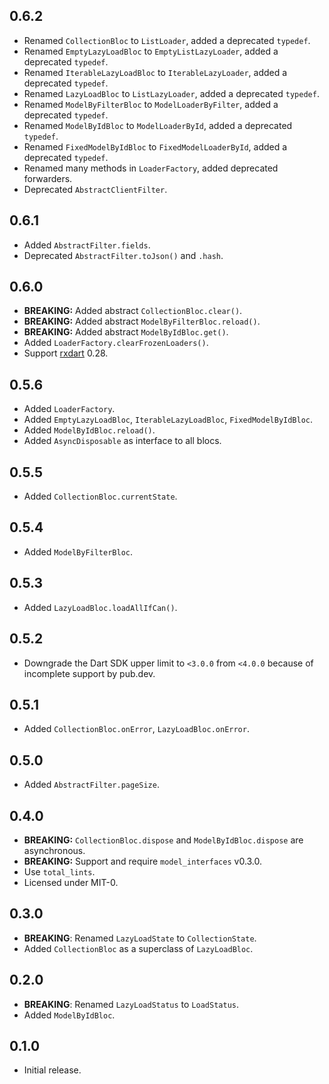## 0.6.2

* Renamed `CollectionBloc` to `ListLoader`, added a deprecated `typedef`.
* Renamed `EmptyLazyLoadBloc` to `EmptyListLazyLoader`, added a deprecated `typedef`.
* Renamed `IterableLazyLoadBloc` to `IterableLazyLoader`, added a deprecated `typedef`.
* Renamed `LazyLoadBloc` to `ListLazyLoader`, added a deprecated `typedef`.
* Renamed `ModelByFilterBloc` to `ModelLoaderByFilter`, added a deprecated `typedef`.
* Renamed `ModelByIdBloc` to `ModelLoaderById`, added a deprecated `typedef`.
* Renamed `FixedModelByIdBloc` to `FixedModelLoaderById`, added a deprecated `typedef`.
* Renamed many methods in `LoaderFactory`, added deprecated forwarders.
* Deprecated `AbstractClientFilter`.

## 0.6.1

* Added `AbstractFilter.fields`.
* Deprecated `AbstractFilter.toJson()` and `.hash`.

## 0.6.0

* **BREAKING:** Added abstract `CollectionBloc.clear()`.
* **BREAKING:** Added abstract `ModelByFilterBloc.reload()`.
* **BREAKING:** Added abstract `ModelByIdBloc.get()`.
* Added `LoaderFactory.clearFrozenLoaders()`.
* Support [rxdart](https://pub.dev/packages/rxdart) 0.28.

## 0.5.6

* Added `LoaderFactory`.
* Added `EmptyLazyLoadBloc`, `IterableLazyLoadBloc`, `FixedModelByIdBloc`.
* Added `ModelByIdBloc.reload()`.
* Added `AsyncDisposable` as interface to all blocs.

## 0.5.5

* Added `CollectionBloc.currentState`.

## 0.5.4

* Added `ModelByFilterBloc`.

## 0.5.3

* Added `LazyLoadBloc.loadAllIfCan()`.

## 0.5.2

* Downgrade the Dart SDK upper limit to `<3.0.0` from `<4.0.0` because of incomplete support by pub.dev.

## 0.5.1

* Added `CollectionBloc.onError`, `LazyLoadBloc.onError`.

## 0.5.0

* Added `AbstractFilter.pageSize`.

## 0.4.0

* **BREAKING:** `CollectionBloc.dispose` and `ModelByIdBloc.dispose` are asynchronous.
* **BREAKING:** Support and require `model_interfaces` v0.3.0.
* Use `total_lints`.
* Licensed under MIT-0.

## 0.3.0

* **BREAKING**: Renamed `LazyLoadState` to `CollectionState`.
* Added `CollectionBloc` as a superclass of `LazyLoadBloc`.

## 0.2.0

* **BREAKING**: Renamed `LazyLoadStatus` to `LoadStatus`.
* Added `ModelByIdBloc`.

## 0.1.0

* Initial release.
